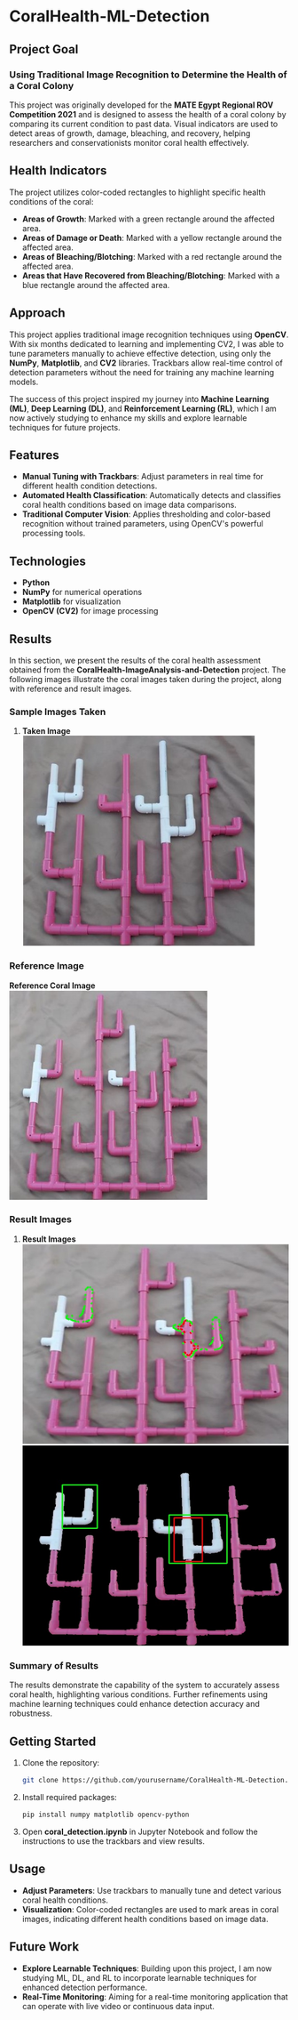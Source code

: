 # CoralHealth-ML-Detection

## Project Goal
### Using Traditional Image Recognition to Determine the Health of a Coral Colony

This project was originally developed for the **MATE Egypt Regional ROV Competition 2021** and is designed to assess the health of a coral colony by comparing its current condition to past data. Visual indicators are used to detect areas of growth, damage, bleaching, and recovery, helping researchers and conservationists monitor coral health effectively.

## Health Indicators
The project utilizes color-coded rectangles to highlight specific health conditions of the coral:
- **Areas of Growth**: Marked with a green rectangle around the affected area.
- **Areas of Damage or Death**: Marked with a yellow rectangle around the affected area.
- **Areas of Bleaching/Blotching**: Marked with a red rectangle around the affected area.
- **Areas that Have Recovered from Bleaching/Blotching**: Marked with a blue rectangle around the affected area.

## Approach
This project applies traditional image recognition techniques using **OpenCV**. With six months dedicated to learning and implementing CV2, I was able to tune parameters manually to achieve effective detection, using only the **NumPy**, **Matplotlib**, and **CV2** libraries. Trackbars allow real-time control of detection parameters without the need for training any machine learning models.

The success of this project inspired my journey into **Machine Learning (ML)**, **Deep Learning (DL)**, and **Reinforcement Learning (RL)**, which I am now actively studying to enhance my skills and explore learnable techniques for future projects.

## Features
- **Manual Tuning with Trackbars**: Adjust parameters in real time for different health condition detections.
- **Automated Health Classification**: Automatically detects and classifies coral health conditions based on image data comparisons.
- **Traditional Computer Vision**: Applies thresholding and color-based recognition without trained parameters, using OpenCV's powerful processing tools.

## Technologies
- **Python**
- **NumPy** for numerical operations
- **Matplotlib** for visualization
- **OpenCV (CV2)** for image processing


## Results

In this section, we present the results of the coral health assessment obtained from the **CoralHealth-ImageAnalysis-and-Detection** project. The following images illustrate the coral images taken during the project, along with reference and result images.

### Sample Images Taken

1. **Taken Image**
   ![Taken Image](image.jpg)

### Reference Image

**Reference Coral Image**
![Reference Coral Image](reference.jpg)

### Result Images

1. **Result Images**
   ![Result Image 1](Result1.jpg)
   ![Result Image 2](Result2.jpg)

### Summary of Results

The results demonstrate the capability of the system to accurately assess coral health, highlighting various conditions. Further refinements using machine learning techniques could enhance detection accuracy and robustness.


## Getting Started
1. Clone the repository:
   ```bash
   git clone https://github.com/yourusername/CoralHealth-ML-Detection.git

2. Install required packages:
   ```bash
   pip install numpy matplotlib opencv-python

3. Open **coral_detection.ipynb** in Jupyter Notebook and follow the instructions to use the trackbars and view results.

## Usage
- **Adjust Parameters**: Use trackbars to manually tune and detect various coral health conditions.
- **Visualization**: Color-coded rectangles are used to mark areas in coral images, indicating different health conditions based on image data.

## Future Work
- **Explore Learnable Techniques**: Building upon this project, I am now studying ML, DL, and RL to incorporate learnable techniques for enhanced detection performance.
- **Real-Time Monitoring**: Aiming for a real-time monitoring application that can operate with live video or continuous data input.
